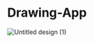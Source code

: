 # Drawing-App
![Untitled design (1)](https://github.com/user-attachments/assets/845d8289-86f4-4fac-b859-58acec4a47ad)
